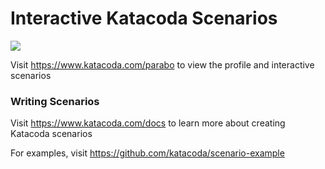 # Interactive Katacoda Scenarios

[![](http://shields.katacoda.com/katacoda/parabo/count.svg)](https://www.katacoda.com/parabo "Get your profile on Katacoda.com")

Visit https://www.katacoda.com/parabo to view the profile and interactive scenarios

### Writing Scenarios
Visit https://www.katacoda.com/docs to learn more about creating Katacoda scenarios

For examples, visit https://github.com/katacoda/scenario-example
